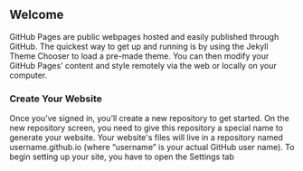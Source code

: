 ## Welcome

GitHub Pages are public webpages hosted and easily published through GitHub. The quickest way to get up and running is by using the Jekyll Theme Chooser to load a pre-made theme. You can then modify your GitHub Pages’ content and style remotely via the web or locally on your computer.

### Create Your Website
Once you’ve signed in, you’ll create a new repository to get started. On the new repository screen, you need to give this repository a special name to generate your website. Your website's files will live in a repository named username.github.io (where “username” is your actual GitHub user name). To begin setting up your site, you have to open the Settings tab